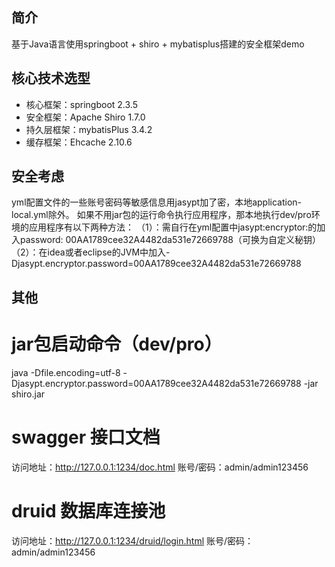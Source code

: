 
## 简介
基于Java语言使用springboot + shiro + mybatisplus搭建的安全框架demo

## 核心技术选型

* 核心框架：springboot 2.3.5
* 安全框架：Apache Shiro 1.7.0
* 持久层框架：mybatisPlus 3.4.2
* 缓存框架：Ehcache 2.10.6

## 安全考虑
yml配置文件的一些账号密码等敏感信息用jasypt加了密，本地application-local.yml除外。
如果不用jar包的运行命令执行应用程序，那本地执行dev/pro环境的应用程序有以下两种方法：
（1）：需自行在yml配置中jasypt:encryptor:的加入password: 00AA1789cee32A4482da531e72669788（可换为自定义秘钥）
（2）：在idea或者eclipse的JVM中加入-Djasypt.encryptor.password=00AA1789cee32A4482da531e72669788

## 其他
# jar包启动命令（dev/pro）
java -Dfile.encoding=utf-8 -Djasypt.encryptor.password=00AA1789cee32A4482da531e72669788 -jar shiro.jar

# swagger 接口文档
访问地址：http://127.0.0.1:1234/doc.html  账号/密码：admin/admin123456

# druid 数据库连接池
访问地址：http://127.0.0.1:1234/druid/login.html   账号/密码：admin/admin123456




